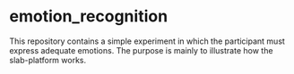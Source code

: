 # emotion_recognition
This repository contains a simple experiment in which the participant must express adequate emotions. The purpose is mainly to illustrate how the slab-platform works.
